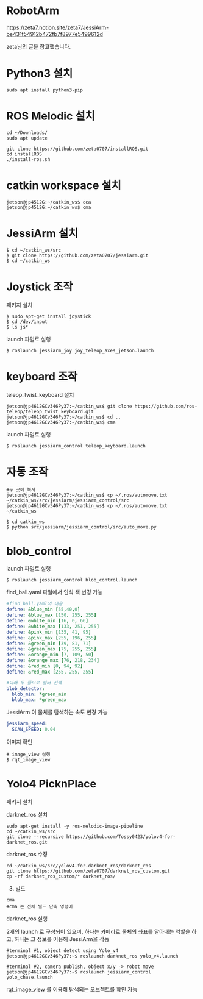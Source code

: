 # RobotArm

https://zeta7.notion.site/zeta7/JessiArm-be431f54912b472fb7f8977e5499612d

zeta님의 글을 참고했습니다.

# Python3 설치

~~~shell
sudo apt install python3-pip
~~~

# ROS Melodic 설치
~~~shell
cd ~/Downloads/
sudo apt update

git clone https://github.com/zeta0707/installROS.git
cd installROS
./install-ros.sh
~~~

# catkin workspace 설치

~~~shell
jetson@jp4512G:~/catkin_ws$ cca
jetson@jp4512G:~/catkin_ws$ cma
~~~

# JessiArm 설치

~~~shell
$ cd ~/catkin_ws/src
$ git clone https://github.com/zeta0707/jessiarm.git
$ cd ~/catkin_ws
~~~

# Joystick 조작

패키지 설치

~~~shell
$ sudo apt-get install joystick
$ cd /dev/input
$ ls js*
~~~

launch 파일로 실행

~~~shell
$ roslaunch jessiarm_joy joy_teleop_axes_jetson.launch
~~~

# keyboard 조작

teleop_twist_keyboard 설치

~~~shell
jetson@jp4612GCv346Py37:~/catkin_ws$ git clone https://github.com/ros-teleop/teleop_twist_keyboard.git
jetson@jp4612GCv346Py37:~/catkin_ws$ cd ..
jetson@jp4612GCv346Py37:~/catkin_ws$ cma
~~~

launch 파일로 실행

~~~shell
$ roslaunch jessiarm_control teleop_keyboard.launch
~~~

# 자동 조작

~~~shell
#두 곳에 복사
jetson@jp4612GCv346Py37:~/catkin_ws$ cp ~/.ros/automove.txt ~/catkin_ws/src/jessiarm/jessiarm_control/src
jetson@jp4612GCv346Py37:~/catkin_ws$ cp ~/.ros/automove.txt ~/catkin_ws
~~~

~~~shell
$ cd catkin_ws
$ python src/jessiarm/jessiarm_control/src/auto_move.py
~~~

# blob_control

launch 파일로 실행

~~~shell
$ roslaunch jessiarm_control blob_control.launch
~~~

find_ball.yaml 파일에서 인식 색 변경 가능

~~~yaml
#find_ball.yaml의 내용
define: &blue_min [55,40,0]
define: &blue_max [150, 255, 255]
define: &white_min [16, 0, 66]
define: &white_max [133, 251, 255]
define: &pink_min [135, 41, 95]
define: &pink_max [255, 196, 255]
define: &green_min [39, 81, 71]
define: &green_max [75, 255, 255]
define: &orange_min [7, 109, 50]
define: &orange_max [76, 218, 234]
define: &red_min [0, 94, 92]
define: &red_max [255, 255, 255]

#아래 두 줄으로 필터 선택
blob_detector:
  blob_min: *green_min
  blob_max: *green_max
~~~

JessiArm 이 물체를 탐색하는 속도 변경 가능

~~~yaml
jessiarm_speed:
  SCAN_SPEED: 0.04
~~~

이미지 확인

~~~shell
# image_view 실행
$ rqt_image_view
~~~

# Yolo4 PicknPlace

패키지 설치

darknet_ros 설치

~~~shell
sudo apt-get install -y ros-melodic-image-pipeline
cd ~/catkin_ws/src
git clone --recursive https://github.com/Tossy0423/yolov4-for-darknet_ros.git
~~~

darknet_ros 수정

~~~shell
cd ~/catkin_ws/src/yolov4-for-darknet_ros/darknet_ros
git clone https://github.com/zeta0707/darknet_ros_custom.git
cp -rf darknet_ros_custom/* darknet_ros/
~~~

3. 빌드

~~~shell
cma
#cma 는 전체 빌드 단축 명령어
~~~

darknet_ros 실행

2개의 launch 로 구성되어 있으며, 하나는 카메라로 물체의 좌표를 알아내는 역할을 하고, 하나는 그 정보를 이용해 JessiArm을 작동

~~~shell
#terminal #1, object detect using Yolo_v4
jetson@jp4612GCv346Py37:~$ roslaunch darknet_ros yolo_v4.launch

#terminal #2, camera publish, object x/y -> robot move
jetson@jp4612GCv346Py37:~$ roslaunch jessiarm_control yolo_chase.launch                 
~~~

rqt_image_view 를 이용해 탐색되는 오브젝트를 확인 가능
